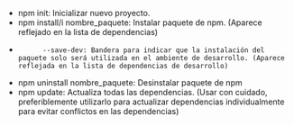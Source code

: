 -   npm init: Inicializar nuevo proyecto.
-   npm install/i nombre_paquete: Instalar paquete de npm. (Aparece reflejado en la lista de dependencias)
-           --save-dev: Bandera para indicar que la instalación del paquete solo será utilizada en el ambiente de desarrollo. (Aparece reflejada en la lista de dependencias de desarrollo)
-   npm uninstall nombre_paquete: Desinstalar paquete de npm
-   npm update: Actualiza todas las dependencias. (Usar con cuidado, preferiblemente utilizarlo para actualizar dependencias individualmente para evitar conflictos en las dependencias)
